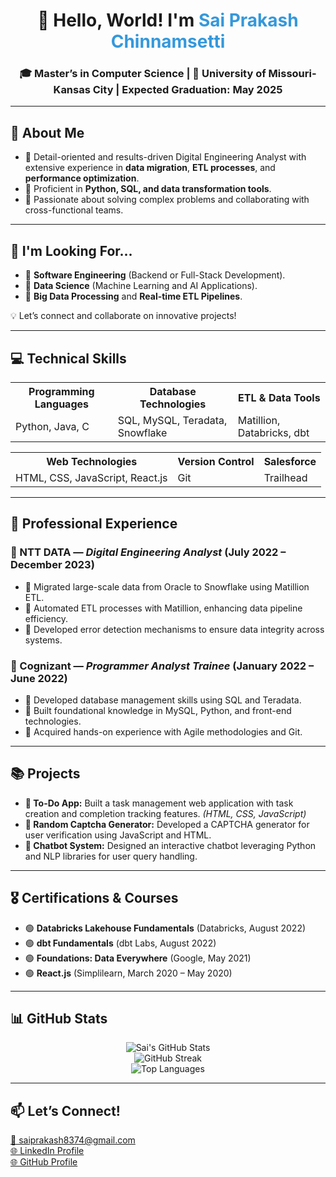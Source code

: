 <!DOCTYPE html>
<html lang="en">
<head>
    <meta charset="UTF-8">
    <meta name="viewport" content="width=device-width, initial-scale=1.0">
    
</head>
<body>

<!-- Header Section -->
<h1 align="center">👋 Hello, World! I'm <span style="color: #3498db;">Sai Prakash Chinnamsetti</span></h1>
<h3 align="center">🎓 Master’s in Computer Science | 📍 University of Missouri-Kansas City | <strong>Expected Graduation:</strong> May 2025</h3>

<!-- About Me Section -->
<hr>
<h2>🚀 About Me</h2>
<ul>
    <li>🔹 Detail-oriented and results-driven Digital Engineering Analyst with extensive experience in <strong>data migration</strong>, <strong>ETL processes</strong>, and <strong>performance optimization</strong>.</li>
    <li>🔹 Proficient in <strong>Python, SQL, and data transformation tools</strong>.</li>
    <li>🔹 Passionate about solving complex problems and collaborating with cross-functional teams.</li>
</ul>

<!-- Career Opportunities -->
<hr>
<h2>💼 I'm Looking For...</h2>
<ul>
    <li>🌟 <strong>Software Engineering</strong> (Backend or Full-Stack Development).</li>
    <li>🌟 <strong>Data Science</strong> (Machine Learning and AI Applications).</li>
    <li>🌟 <strong>Big Data Processing</strong> and <strong>Real-time ETL Pipelines</strong>.</li>
</ul>
<p>💡 Let’s connect and collaborate on innovative projects!</p>

<!-- Technical Skills Section -->
<hr>
<h2>💻 Technical Skills</h2>
<table>
    <tr>
        <th>Programming Languages</th>
        <th>Database Technologies</th>
        <th>ETL & Data Tools</th>
    </tr>
    <tr>
        <td>Python, Java, C</td>
        <td>SQL, MySQL, Teradata, Snowflake</td>
        <td>Matillion, Databricks, dbt</td>
    </tr>
</table>
<table>
    <tr>
        <th>Web Technologies</th>
        <th>Version Control</th>
        <th>Salesforce</th>
    </tr>
    <tr>
        <td>HTML, CSS, JavaScript, React.js</td>
        <td>Git</td>
        <td>Trailhead</td>
    </tr>
</table>

<!-- Professional Experience Section -->
<hr>
<h2>💼 Professional Experience</h2>
<h3>🏢 NTT DATA — <i>Digital Engineering Analyst</i> (July 2022 – December 2023)</h3>
<ul>
    <li>🔹 Migrated large-scale data from Oracle to Snowflake using Matillion ETL.</li>
    <li>🔹 Automated ETL processes with Matillion, enhancing data pipeline efficiency.</li>
    <li>🔹 Developed error detection mechanisms to ensure data integrity across systems.</li>
</ul>

<h3>🏢 Cognizant — <i>Programmer Analyst Trainee</i> (January 2022 – June 2022)</h3>
<ul>
    <li>🔹 Developed database management skills using SQL and Teradata.</li>
    <li>🔹 Built foundational knowledge in MySQL, Python, and front-end technologies.</li>
    <li>🔹 Acquired hands-on experience with Agile methodologies and Git.</li>
</ul>

<!-- Projects Section -->
<hr>
<h2>📚 Projects</h2>
<ul>
    <li><strong>📝 To-Do App:</strong> Built a task management web application with task creation and completion tracking features. <em>(HTML, CSS, JavaScript)</em></li>
    <li><strong>🔑 Random Captcha Generator:</strong> Developed a CAPTCHA generator for user verification using JavaScript and HTML.</li>
    <li><strong>🤖 Chatbot System:</strong> Designed an interactive chatbot leveraging Python and NLP libraries for user query handling.</li>
</ul>

<!-- Certifications Section -->
<hr>
<h2>🎖️ Certifications & Courses</h2>
<ul>
    <li>🟢 <strong>Databricks Lakehouse Fundamentals</strong> (Databricks, August 2022)</li>
    <li>🟢 <strong>dbt Fundamentals</strong> (dbt Labs, August 2022)</li>
    <li>🟢 <strong>Foundations: Data Everywhere</strong> (Google, May 2021)</li>
    <li>🟢 <strong>React.js</strong> (Simplilearn, March 2020 – May 2020)</li>
</ul>

<!-- GitHub Stats Section -->
<hr>
<h2>📊 GitHub Stats</h2>
<p align="center">
    <img src="https://github-readme-stats.vercel.app/api?username=chinnamsettisaiprakash&show_icons=true&theme=radical" alt="Sai's GitHub Stats">
    <br>
    <img src="https://github-readme-streak-stats.herokuapp.com/?user=chinnamsettisaiprakash&theme=radical" alt="GitHub Streak">
    <br>
    <img src="https://github-readme-stats.vercel.app/api/top-langs/?username=chinnamsettisaiprakash&layout=compact&theme=radical" alt="Top Languages">
</p>

<!-- Let's Connect Section -->
<hr>
<h2>📫 Let’s Connect!</h2>
<p>
    <a href="mailto:saiprakash8374@gmail.com">📧 saiprakash8374@gmail.com</a><br>
    <a href="https://linkedin.com/in/chinnamsetti-sai-prakash-21001a193">🌐 LinkedIn Profile</a><br>
    <a href="https://github.com/chinnamsettisaiprakash">🌐 GitHub Profile</a>
</p>

</body>
</html>
